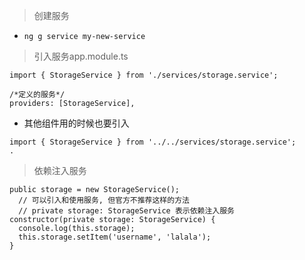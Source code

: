 > 创建服务

- `ng g service my-new-service`

> 引入服务app.module.ts

```
import { StorageService } from './services/storage.service';

/*定义的服务*/
providers: [StorageService],
```
- 其他组件用的时候也要引入

```
import { StorageService } from '../../services/storage.service';
.

```

> 依赖注入服务

```
public storage = new StorageService(); 
  // 可以引入和使用服务, 但官方不推荐这样的方法
  // private storage: StorageService 表示依赖注入服务
constructor(private storage: StorageService) {
  console.log(this.storage);
  this.storage.setItem('username', 'lalala');
}
```